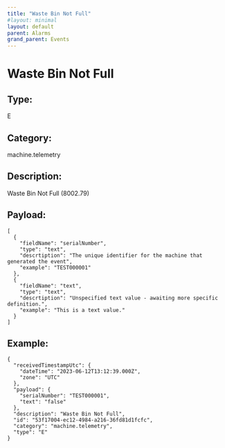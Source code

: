 ```yaml
---
title: "Waste Bin Not Full"
#layout: minimal
layout: default
parent: Alarms
grand_parent: Events
---
```


# Waste Bin Not Full

## Type:

E

## Category:

machine.telemetry

## Description: 

Waste Bin Not Full (8002.79)

## Payload:

```
[
  {
    "fieldName": "serialNumber",
    "type": "text",
    "descrtiption": "The unique identifier for the machine that generated the event",
    "example": "TEST000001"
  },
  {
    "fieldName": "text",
    "type": "text",
    "descrtiption": "Unspecified text value - awaiting more specific definition.",
    "example": "This is a text value."
  }
]
```

## Example:

```
{
  "receivedTimestampUtc": {
    "dateTime": "2023-06-12T13:12:39.000Z",
    "zone": "UTC"
  },
  "payload": {
    "serialNumber": "TEST000001",
    "text": "false"
  },
  "description": "Waste Bin Not Full",
  "id": "53f17004-ec12-4984-a216-36fd81d1fcfc",
  "category": "machine.telemetry",
  "type": "E"
}
```
